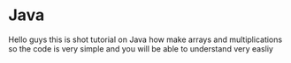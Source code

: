 # Java
Hello guys this is shot tutorial on Java how make arrays and multiplications so the code is very simple and you will be able to understand very easliy 
